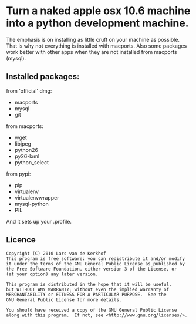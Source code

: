 Turn a naked apple osx 10.6 machine into a python development machine.
======================================================================

The emphasis is on installing as little cruft on your machine as 
possible. That is why not everything is installed with macports.
Also some packages work better with other apps when they are not
installed from macports (mysql).

Installed packages:
-------------------

from 'official' dmg:

- macports
- mysql
- git

from macports:

- wget
- libjpeg
- python26
- py26-lxml
- python_select

from pypi:

- pip
- virtualenv
- virtualenvwrapper
- mysql-python
- PIL

And it sets up your .profile.

Licence
-------

    Copyright (C) 2010 Lars van de Kerkhof
    This program is free software: you can redistribute it and/or modify
    it under the terms of the GNU General Public License as published by
    the Free Software Foundation, either version 3 of the License, or
    (at your option) any later version.
    
    This program is distributed in the hope that it will be useful,
    but WITHOUT ANY WARRANTY; without even the implied warranty of
    MERCHANTABILITY or FITNESS FOR A PARTICULAR PURPOSE.  See the
    GNU General Public License for more details.
    
    You should have received a copy of the GNU General Public License
    along with this program.  If not, see <http://www.gnu.org/licenses/>.
